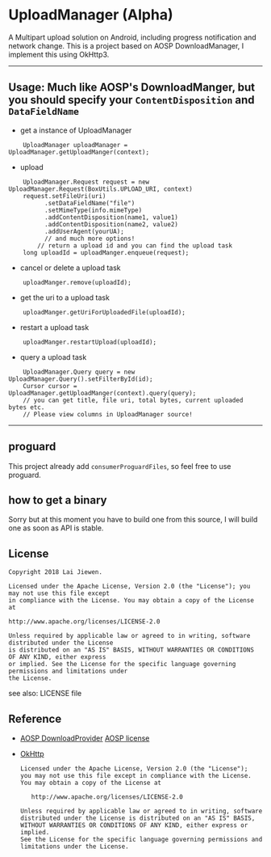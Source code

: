 # UploadManager (Alpha)
A Multipart upload solution on Android, including progress notification and network change.
This is a project based on AOSP DownloadManager, I implement this using OkHttp3.

------

## Usage: Much like AOSP's DownloadManger, but you should specify your `ContentDisposition` and `DataFieldName`

* get a instance of UploadManager
```
    UploadManager uploadManager = UploadManager.getUploadManger(context);
```

* upload
```
    UploadManager.Request request = new UploadManager.Request(BoxUtils.UPLOAD_URI, context)
    request.setFileUri(uri)
          .setDataFieldName("file")
          .setMimeType(info.mimeType)
          .addContentDisposition(name1, value1)
          .addContentDisposition(name2, value2)
          .addUserAgent(yourUA);
          // and much more options!
        // return a upload id and you can find the upload task
    long uploadId = uploadManger.enqueue(request);
```

* cancel or delete a upload task
```
    uploadManger.remove(uploadId);
```

* get the uri to a upload task
```
    uploadManger.getUriForUploadedFile(uploadId);
```

* restart a upload task
```
    uploadManger.restartUpload(uploadId);
```

* query a upload task
```
    UploadManager.Query query = new UploadManager.Query().setFilterById(id);
    Cursor cursor = UploadManager.getUploadManger(context).query(query);
    // you can get title, file uri, total bytes, current uploaded bytes etc.
    // Please view columns in UploadManager source!
```
------

## proguard

This project already add `consumerProguardFiles`, so feel free to use proguard.

## how to get a binary


Sorry but at this moment you have to build one from this source,
I will build one as soon as API is stable.

## License

```
Copyright 2018 Lai Jiewen.

Licensed under the Apache License, Version 2.0 (the "License"); you may not use this file except
in compliance with the License. You may obtain a copy of the License at

http://www.apache.org/licenses/LICENSE-2.0

Unless required by applicable law or agreed to in writing, software distributed under the License
is distributed on an "AS IS" BASIS, WITHOUT WARRANTIES OR CONDITIONS OF ANY KIND, either express
or implied. See the License for the specific language governing permissions and limitations under
the License.
```

see also: LICENSE file

## Reference

- [AOSP DownloadProvider](https://android.googlesource.com/platform/packages/providers/DownloadProvider/)
    [AOSP license](https://source.android.com/setup/licenses)

- [OkHttp](https://github.com/square/okhttp)
    ```
    Licensed under the Apache License, Version 2.0 (the "License");
    you may not use this file except in compliance with the License.
    You may obtain a copy of the License at

       http://www.apache.org/licenses/LICENSE-2.0

    Unless required by applicable law or agreed to in writing, software
    distributed under the License is distributed on an "AS IS" BASIS,
    WITHOUT WARRANTIES OR CONDITIONS OF ANY KIND, either express or implied.
    See the License for the specific language governing permissions and
    limitations under the License.
    ```
